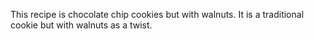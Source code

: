 This recipe is chocolate chip cookies but with walnuts. It is a traditional cookie but with walnuts as a twist.